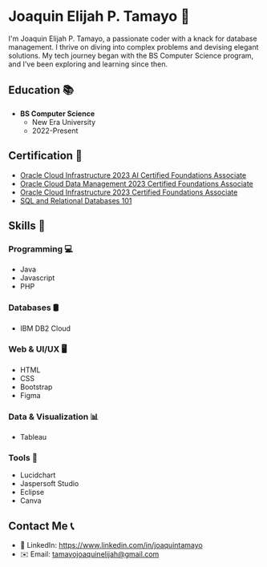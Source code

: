 # Joaquin Elijah P. Tamayo 👋

I'm Joaquin Elijah P. Tamayo, a passionate coder with a knack for database management. I thrive on diving into complex problems and devising elegant solutions. My tech journey began with the BS Computer Science program, and I've been exploring and learning since then.

## Education 📚

- **BS Computer Science**
  - New Era University
  - 2022-Present

## Certification 🏅

- [Oracle Cloud Infrastructure 2023 AI Certified Foundations Associate](https://catalog-education.oracle.com/pls/certview/sharebadge?id=6F5879057F0F42C7084BB50980E8DBDC51D1FEA6F88FA0A6D1F2DCCB78D73FD2&fbclid=IwAR18H6eI38EPY6XbPYi8piKjmVi1rsbX2KcSuc9ntb8OVvPVV52ci2nLi-U)
- [Oracle Cloud Data Management 2023 Certified Foundations Associate](https://catalog-education.oracle.com/pls/certview/sharebadge?id=FBE0674BD6FD47DD5A100FE437D6E8D8A52440D4CFD75C3746485E61E76ABE67&fbclid=IwAR2gld1LVvPygUtgFDQwYsk6yfYfcQS_oEq8s5n3onq_bURNr-yZZwr0zQE)
- [Oracle Cloud Infrastructure 2023 Certified Foundations Associate](https://catalog-education.oracle.com/pls/certview/sharebadge?id=19AE80FA3AE476AF8FFDF3621FBF4BD43F8DF91B4805AF7DA5B5B02019D24EFE&fbclid=IwAR0SJLEKWxisfrQMgpEiWDdlCZrSZ5IBaE7ED_j1T8yseAKXpw0oYXzmm80)
- [SQL and Relational Databases 101](https://courses.cognitiveclass.ai/certificates/d8923d1d47c847979091dbb031ba47d2)

## Skills 💼

### Programming 💻
- Java
- Javascript
- PHP

### Databases 🛢️
- IBM DB2 Cloud

### Web & UI/UX 🖥️
- HTML
- CSS
- Bootstrap
- Figma

### Data & Visualization 📊
- Tableau

### Tools 🔧
- Lucidchart
- Jaspersoft Studio
- Eclipse
- Canva

## Contact Me 📞

- 🔗 LinkedIn: https://www.linkedin.com/in/joaquintamayo
- ✉️ Email: tamayojoaquinelijah@gmail.com
